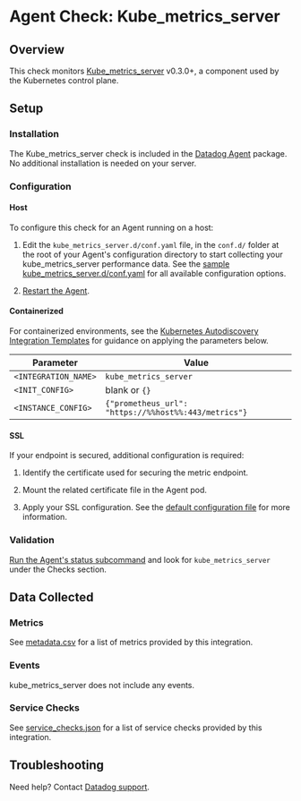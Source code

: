 # Agent Check: Kube_metrics_server

## Overview

This check monitors [Kube_metrics_server][1] v0.3.0+, a component used by the Kubernetes control plane.

## Setup

### Installation

The Kube_metrics_server check is included in the [Datadog Agent][2] package. No additional installation is needed on your server.

### Configuration

<!-- xxx tabs xxx -->
<!-- xxx tab "Host" xxx -->

#### Host

To configure this check for an Agent running on a host:

1. Edit the `kube_metrics_server.d/conf.yaml` file, in the `conf.d/` folder at the root of your Agent's configuration directory to start collecting your kube_metrics_server performance data. See the [sample kube_metrics_server.d/conf.yaml][3] for all available configuration options.

2. [Restart the Agent][4].

<!-- xxz tab xxx -->
<!-- xxx tab "Containerized" xxx -->

#### Containerized

For containerized environments, see the [Kubernetes Autodiscovery Integration Templates][5] for guidance on applying the parameters below.

| Parameter            | Value                                                |
| -------------------- | ---------------------------------------------------- |
| `<INTEGRATION_NAME>` | `kube_metrics_server `                                         |
| `<INIT_CONFIG>`      | blank or `{}`                                        |
| `<INSTANCE_CONFIG>`  | `{"prometheus_url": "https://%%host%%:443/metrics"}` |

<!-- xxz tab xxx -->
<!-- xxz tabs xxx -->

#### SSL

If your endpoint is secured, additional configuration is required:

1. Identify the certificate used for securing the metric endpoint.

2. Mount the related certificate file in the Agent pod.

3. Apply your SSL configuration. See the [default configuration file][6] for more information.

### Validation

[Run the Agent's status subcommand][7] and look for `kube_metrics_server` under the Checks section.

## Data Collected

### Metrics

See [metadata.csv][8] for a list of metrics provided by this integration.

### Events

kube_metrics_server does not include any events.

### Service Checks

See [service_checks.json][9] for a list of service checks provided by this integration.

## Troubleshooting

Need help? Contact [Datadog support][10].


[1]: https://github.com/kubernetes-incubator/metrics-server
[2]: /account/settings/agent/latest
[3]: https://github.com/DataDog/integrations-core/blob/master/kube_metrics_server/datadog_checks/kube_metrics_server/data/conf.yaml.example
[4]: https://docs.datadoghq.com/agent/guide/agent-commands/#restart-the-agent
[5]: https://docs.datadoghq.com/agent/kubernetes/integrations/
[6]: https://github.com/DataDog/integrations-core/blob/master/openmetrics/datadog_checks/openmetrics/data/conf.yaml.example
[7]: https://docs.datadoghq.com/agent/guide/agent-commands/#agent-status-and-information
[8]: https://github.com/DataDog/integrations-core/blob/master/kube_metrics_server/metadata.csv
[9]: https://github.com/DataDog/integrations-core/blob/master/kube_metrics_server/assets/service_checks.json
[10]: https://docs.datadoghq.com/help/

